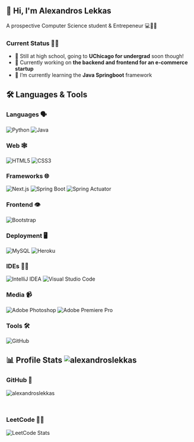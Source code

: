 ## 👋 Hi, I'm Alexandros Lekkas
A prospective Computer Science student & Entrepeneur 💻🧑‍🎓
### Current Status 👨‍💻
- 🏫 Still at high school, going to **UChicago for undergrad** soon though!
- 🔭 Currently working on **the backend and frontend for an e-commerce startup**
- 🌱 I’m currently learning the **Java Springboot** framework

## 🛠️ Languages & Tools
### Languages 🗣️
![Python](https://img.shields.io/badge/-Python-373CAB?style=flat-square&logo=Python)
![Java](https://img.shields.io/badge/-java-073042?style=flat-square&logo=openjdk)
### Web 🕸️
![HTML5](https://img.shields.io/badge/-HTML5-CC4B32?style=flat-square&logo=html5&logoColor=white)
![CSS3](https://img.shields.io/badge/-CSS3-1155CC?style=flat-square&logo=css3)
### Frameworks 🌐
![Next.js](https://img.shields.io/badge/-Next.js-000000?style=flat-square&logo=nextdotjs)
![Spring Boot](https://img.shields.io/badge/-Spring%20Boot-2C3E1F?style=flat-square&logo=springboot)
![Spring Actuator](https://img.shields.io/badge/-Spring%20Actuator-2C3E1F?style=flat-square&logo=spring)
### Frontend 👁️
![Bootstrap](https://img.shields.io/badge/-Bootstrap-452C77?style=flat-square&logo=bootstrap)
### Deployment 🖥️
![MySQL](https://img.shields.io/badge/-MySQL-227D6E?style=flat-square&logo=mysql)
![Heroku](https://img.shields.io/badge/-Heroku-350B48?style=flat-square&logo=heroku)
### IDEs 🧑‍💻
![IntelliJ IDEA](https://img.shields.io/badge/-IntelliJ%20IDEA-black?style=flat-square&logo=intellijidea)
![Visual Studio Code](https://img.shields.io/badge/-Visual%20Studio%20Code-003366?style=flat-square&logo=visualstudiocode)
### Media  📹
![Adobe Photoshop](https://img.shields.io/badge/-Adobe%20Photoshop-001D34?style=flat-square&logo=adobephotoshop)
![Adobe Premiere Pro](https://img.shields.io/badge/-Adobe%20Premiere%20Pro-4D2C77?style=flat-square&logo=adobepremierepro)
### Tools 🛠️
![GitHub](https://img.shields.io/badge/-GitHub-24292E?style=flat-square&logo=github)

## 📊 Profile Stats <img src="https://komarev.com/ghpvc/?username=alexandroslekkas&label=Profile%20views&color=0e75b6&style=flat" alt="alexandroslekkas" />
### GitHub 🔌
<p><img src="https://github-readme-stats.vercel.app/api/top-langs?username=alexandroslekkas&show_icons=true&locale=en&layout=compact" alt="alexandroslekkas" /></p><br>

### LeetCode 🧑‍💻
![LeetCode Stats](https://leetcard.jacoblin.cool/AlexandrosLekkas?theme=dark&font=Archivo)<br>

